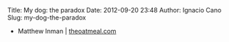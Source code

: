 Title: My dog: the paradox
Date: 2012-09-20 23:48
Author: Ignacio Cano
Slug: my-dog-the-paradox

- Matthew Inman | [theoatmeal.com][]

  [theoatmeal.com]: http://theoatmeal.com/comics/dog_paradox
    "My dog: the paradox"
